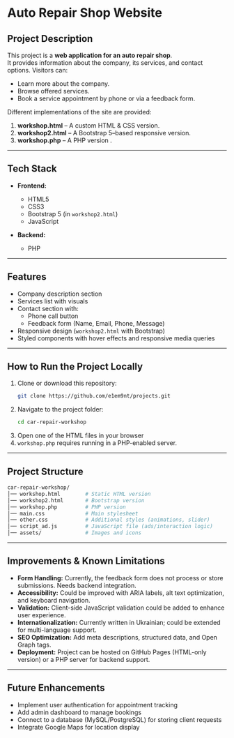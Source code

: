 # Auto Repair Shop Website

## Project Description
This project is a **web application for an auto repair shop**.  
It provides information about the company, its services, and contact options. Visitors can:
- Learn more about the company.
- Browse offered services.
- Book a service appointment by phone or via a feedback form.

Different implementations of the site are provided:
1. **workshop.html** – A custom HTML & CSS version.  
2. **workshop2.html** – A Bootstrap 5–based responsive version.  
3. **workshop.php** – A PHP version .

---

## Tech Stack
- **Frontend:**
  - HTML5  
  - CSS3
  - Bootstrap 5 (in `workshop2.html`)  
  - JavaScript  

- **Backend:**
  - PHP

--- 

## Features
- Company description section
- Services list with visuals
- Contact section with:
  - Phone call button
  - Feedback form (Name, Email, Phone, Message)
- Responsive design (`workshop2.html` with Bootstrap)
- Styled components with hover effects and responsive media queries

--- 

## How to Run the Project Locally
1. Clone or download this repository:
   ```bash
   git clone https://github.com/e1em9nt/projects.git
   ```
2. Navigate to the project folder:
   ```bash
   cd car-repair-workshop
   ```
3. Open one of the HTML files in your browser
4. `workshop.php` requires running in a PHP-enabled server.

---  

## Project Structure
```bash
car-repair-workshop/
│── workshop.html        # Static HTML version
│── workshop2.html       # Bootstrap version
│── workshop.php         # PHP version
│── main.css             # Main stylesheet
│── other.css            # Additional styles (animations, slider)
│── script_ad.js         # JavaScript file (ads/interaction logic)
│── assets/              # Images and icons
```

---

## Improvements & Known Limitations
- **Form Handling:** Currently, the feedback form does not process or store submissions. Needs backend integration.  
- **Accessibility:** Could be improved with ARIA labels, alt text optimization, and keyboard navigation.  
- **Validation:** Client-side JavaScript validation could be added to enhance user experience.  
- **Internationalization:** Currently written in Ukrainian; could be extended for multi-language support.  
- **SEO Optimization:** Add meta descriptions, structured data, and Open Graph tags.  
- **Deployment:** Project can be hosted on GitHub Pages (HTML-only version) or a PHP server for backend support.  

---

## Future Enhancements
- Implement user authentication for appointment tracking  
- Add admin dashboard to manage bookings  
- Connect to a database (MySQL/PostgreSQL) for storing client requests  
- Integrate Google Maps for location display  

